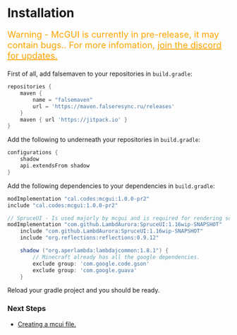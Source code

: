 # Installation

<p style="font-size: 20px; color: orange;">Warning - McGUI is currently in pre-release, it may contain bugs.. For more infomation, <a style="color: orange;" href="">join the discord for updates.</a></p>

First of all, add falsemaven to your repositories in `build.gradle`:

```groovy
repositories {
    maven {
        name = "falsemaven"
        url = 'https://maven.falseresync.ru/releases'
    }
    maven { url 'https://jitpack.io' }
}
```
Add the following to underneath your repositories in `build.gradle`:

```groovy
configurations {
    shadow
    api.extendsFrom shadow
}
```

Add the following dependencies to your dependencies in `build.gradle`:

```groovy
modImplementation "cal.codes:mcgui:1.0.0-pr2"
include "cal.codes:mcgui:1.0.0-pr2"

// SpruceUI - Is used majorly by mcgui and is required for rendering screens and other misc UI related stuff.
modImplementation "com.github.LambdAurora:SpruceUI:1.16wip-SNAPSHOT"
    include "com.github.LambdAurora:SpruceUI:1.16wip-SNAPSHOT"
    include "org.reflections:reflections:0.9.12"

    shadow ("org.aperlambda:lambdajcommon:1.8.1") {
        // Minecraft already has all the google dependencies.
        exclude group: 'com.google.code.gson'
        exclude group: 'com.google.guava'
    }

```

Reload your gradle project and you should be ready.

### Next Steps

- [Creating a mcui file.](/gs/createfile.md)


